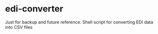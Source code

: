 # edi-converter
Just for backup and future reference. Shell script for converting EDI data into CSV files
